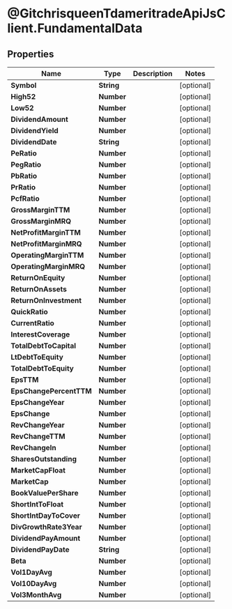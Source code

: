 # @GitchrisqueenTdameritradeApiJsClient.FundamentalData

## Properties
Name | Type | Description | Notes
------------ | ------------- | ------------- | -------------
**Symbol** | **String** |  | [optional] 
**High52** | **Number** |  | [optional] 
**Low52** | **Number** |  | [optional] 
**DividendAmount** | **Number** |  | [optional] 
**DividendYield** | **Number** |  | [optional] 
**DividendDate** | **String** |  | [optional] 
**PeRatio** | **Number** |  | [optional] 
**PegRatio** | **Number** |  | [optional] 
**PbRatio** | **Number** |  | [optional] 
**PrRatio** | **Number** |  | [optional] 
**PcfRatio** | **Number** |  | [optional] 
**GrossMarginTTM** | **Number** |  | [optional] 
**GrossMarginMRQ** | **Number** |  | [optional] 
**NetProfitMarginTTM** | **Number** |  | [optional] 
**NetProfitMarginMRQ** | **Number** |  | [optional] 
**OperatingMarginTTM** | **Number** |  | [optional] 
**OperatingMarginMRQ** | **Number** |  | [optional] 
**ReturnOnEquity** | **Number** |  | [optional] 
**ReturnOnAssets** | **Number** |  | [optional] 
**ReturnOnInvestment** | **Number** |  | [optional] 
**QuickRatio** | **Number** |  | [optional] 
**CurrentRatio** | **Number** |  | [optional] 
**InterestCoverage** | **Number** |  | [optional] 
**TotalDebtToCapital** | **Number** |  | [optional] 
**LtDebtToEquity** | **Number** |  | [optional] 
**TotalDebtToEquity** | **Number** |  | [optional] 
**EpsTTM** | **Number** |  | [optional] 
**EpsChangePercentTTM** | **Number** |  | [optional] 
**EpsChangeYear** | **Number** |  | [optional] 
**EpsChange** | **Number** |  | [optional] 
**RevChangeYear** | **Number** |  | [optional] 
**RevChangeTTM** | **Number** |  | [optional] 
**RevChangeIn** | **Number** |  | [optional] 
**SharesOutstanding** | **Number** |  | [optional] 
**MarketCapFloat** | **Number** |  | [optional] 
**MarketCap** | **Number** |  | [optional] 
**BookValuePerShare** | **Number** |  | [optional] 
**ShortIntToFloat** | **Number** |  | [optional] 
**ShortIntDayToCover** | **Number** |  | [optional] 
**DivGrowthRate3Year** | **Number** |  | [optional] 
**DividendPayAmount** | **Number** |  | [optional] 
**DividendPayDate** | **String** |  | [optional] 
**Beta** | **Number** |  | [optional] 
**Vol1DayAvg** | **Number** |  | [optional] 
**Vol10DayAvg** | **Number** |  | [optional] 
**Vol3MonthAvg** | **Number** |  | [optional] 
